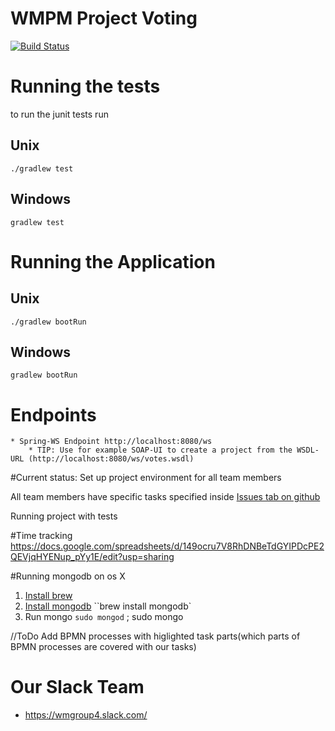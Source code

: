 # WMPM Project Voting


[![Build Status](https://travis-ci.org/cproinger/wmpm_ss2016.svg?branch=master)](https://travis-ci.org/cproinger/wmpm_ss2016)


# Running the tests

to run the junit tests run

## Unix

```
./gradlew test
```

## Windows

```
gradlew test
```

# Running the Application

## Unix

```
./gradlew bootRun
```

## Windows

```
gradlew bootRun
```

# Endpoints

	* Spring-WS Endpoint http://localhost:8080/ws
		* TIP: Use for example SOAP-UI to create a project from the WSDL-URL (http://localhost:8080/ws/votes.wsdl)

#Current status:
Set up project environment for all team members

All team members have specific tasks specified inside [Issues tab on github](https://github.com/cproinger/wmpm_ss2016/issues)

Running project with tests

#Time tracking
https://docs.google.com/spreadsheets/d/149ocru7V8RhDNBeTdGYIPDcPE2QEVjqHYENup_pYy1E/edit?usp=sharing

#Running mongodb on os X
1. [ Install brew](http://brew.sh/)
2. [Install mongodb](https://docs.mongodb.com/manual/tutorial/install-mongodb-on-os-x/)
   ``brew install mongodb`
3. Run mongo
	``sudo mongod`` ; sudo mongo

//ToDo
Add BPMN processes with higlighted task parts(which parts of BPMN processes are covered with our tasks)

# Our Slack Team

- https://wmgroup4.slack.com/



